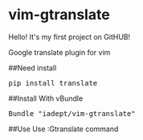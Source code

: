vim-gtranslate
==============

Hello!
It's my first project on GitHUB!

Google translate plugin for vim

##Need install
<pre>
pip install translate
</pre>
##Install
With vBundle
<pre>
Bundle "iadept/vim-gtranslate"
</pre>
##Use
Use :Gtranslate command
